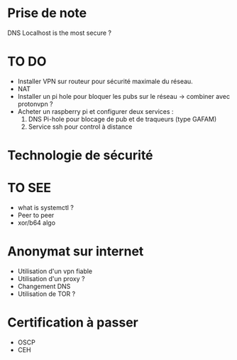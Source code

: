 # Prise de note 

DNS Localhost is the most secure ?

# TO DO 

* Installer VPN sur routeur pour sécurité maximale du réseau.
* NAT
* Installer un pi hole pour bloquer les pubs sur le réseau 
-> combiner avec protonvpn ?
* Acheter un raspberry pi et configurer deux services : 
    1. DNS Pi-hole pour blocage de pub et de traqueurs (type GAFAM)
    2. Service ssh pour control à distance

# Technologie de sécurité 

# TO SEE 

* what is systemctl ?
* Peer to peer
* xor/b64 algo

# Anonymat sur internet 

* Utilisation d'un vpn fiable
* Utilisation d'un proxy ? 
* Changement DNS 
* Utilisation de TOR ?

# Certification à passer

* OSCP 
* CEH 

